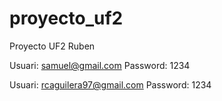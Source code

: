 # proyecto_uf2
Proyecto UF2 Ruben

Usuari: samuel@gmail.com
Password: 1234

Usuari: rcaguilera97@gmail.com
Password: 1234
